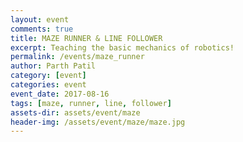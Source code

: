 ```yaml
---
layout: event
comments: true
title: MAZE RUNNER & LINE FOLLOWER
excerpt: Teaching the basic mechanics of robotics!
permalink: /events/maze_runner
author: Parth Patil
category: [event]
categories: event
event_date: 2017-08-16
tags: [maze, runner, line, follower]
assets-dir: assets/event/maze
header-img: /assets/event/maze/maze.jpg
---
```

